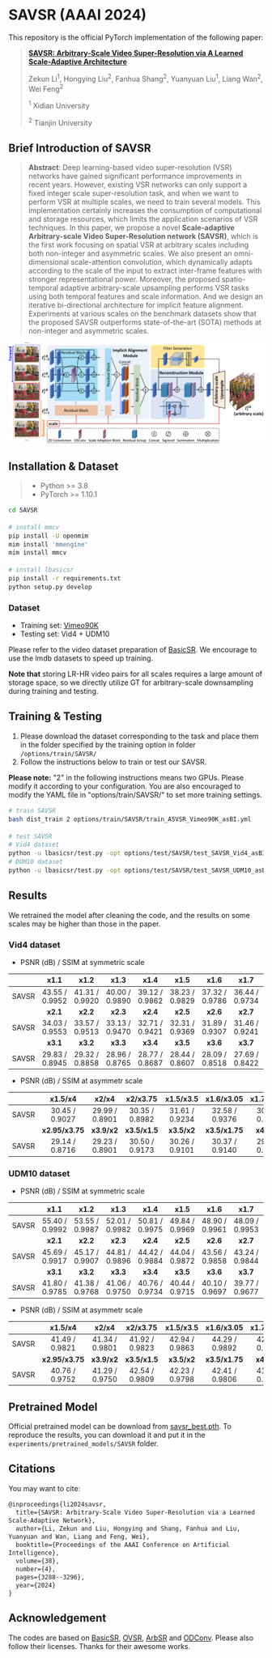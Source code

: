 # SAVSR (AAAI 2024)

This repository is the official PyTorch implementation of the following paper: 

> [**SAVSR: Arbitrary-Scale Video Super-Resolution via A Learned Scale-Adaptive Architecture**](https://ojs.aaai.org/index.php/AAAI/article/view/28114)
>
> Zekun Li<sup>1</sup>, Hongying Liu<sup>2</sup>, Fanhua Shang<sup>2</sup>, Yuanyuan Liu<sup>1</sup>, Liang Wan<sup>2</sup>, Wei Feng<sup>2</sup>
>
> <sup>1</sup> Xidian University
>
> <sup>2</sup> Tianjin University



## Brief Introduction of SAVSR

> **Abstract**: Deep learning-based video super-resolution (VSR) networks have gained significant performance improvements in recent years. However, existing VSR networks can only support a fixed integer scale super-resolution task, and when we want to perform VSR at multiple scales, we need to train several models. This implementation certainly increases the consumption of computational and storage resources, which limits the application scenarios of VSR techniques. In this paper, we propose a novel **Scale-adaptive Arbitrary-scale Video Super-Resolution network (SAVSR)**, which is the first work focusing on spatial VSR at arbitrary scales including both non-integer and asymmetric scales. We also present an omni-dimensional scale-attention convolution, which dynamically adapts according to the scale of the input to extract inter-frame features with stronger representational power. Moreover, the proposed spatio-temporal adaptive arbitrary-scale upsampling performs VSR tasks using both temporal features and scale information. And we design an iterative bi-directional architecture for implicit feature alignment. Experiments at various scales on the benchmark datasets show that the proposed SAVSR outperforms state-of-the-art (SOTA) methods at non-integer and asymmetric scales.

![](./imgs/fig_arch.png)



## Installation & Dataset

> - Python >= 3.8
> - PyTorch >= 1.10.1



```bash
cd SAVSR

# install mmcv
pip install -U openmim
mim install 'mmengine'
mim install mmcv

# install lbasicsr
pip install -r requirements.txt
python setup.py develop
```



### Dataset

- Training set: [Vimeo90K](http://toflow.csail.mit.edu/)
- Testing set: Vid4 + UDM10

Please refer to the video dataset preparation of [BasicSR](https://github.com/XPixelGroup/BasicSR/blob/master/docs/DatasetPreparation.md#Video-Super-Resolution). We encourage to use the lmdb datasets to speed up training.

**Note that** storing LR-HR video pairs for all scales requires a large amount of storage space, so we directly utilize GT for arbitrary-scale downsampling during training and testing.



## Training & Testing

1. Please download the dataset corresponding to the task and place them in the folder specified by the training option in folder `/options/train/SAVSR/`
2. Follow the instructions below to train or test our SAVSR.

**Please note:** "2" in the following instructions means two GPUs. Please modify it according to your configuration. You are also encouraged to modify the YAML file in  "options/train/SAVSR/" to set more training settings.

```bash
# train SAVSR
bash dist_train 2 options/train/SAVSR/train_ASVSR_Vimeo90K_asBI.yml

# test SAVSR
# Vid4 dataset
python -u lbasicsr/test.py -opt options/test/SAVSR/test_SAVSR_Vid4_asBI.yml
# DUM10 dataset
python -u lbasicsr/test.py -opt options/test/SAVSR/test_SAVSR_UDM10_asBI.yml
```



## Results

We retrained the model after cleaning the code, and the results on some scales may be higher than those in the paper.

### Vid4 dataset

- PSNR (dB) / SSIM at symmetric scale

|       |      x1.1      |      x1.2      |      x1.3      |      x1.4      |      x1.5      |      x1.6      |      x1.7      |      x1.8      |      x1.9      |       x2       |
| :---: | :------------: | :------------: | :------------: | :------------: | :------------: | :------------: | :------------: | :------------: | :------------: | :------------: |
| SAVSR | 43.55 / 0.9952 | 41.31 / 0.9920 | 40.00 / 0.9890 | 39.12 / 0.9862 | 38.23 / 0.9829 | 37.32 / 0.9786 | 36.44 / 0.9734 | 35.63 / 0.9680 | 34.97 / 0.9627 | 34.67 / 0.9599 |
|       |    **x2.1**    |    **x2.2**    |    **x2.3**    |    **x2.4**    |    **x2.5**    |    **x2.6**    |    **x2.7**    |    **x2.8**    |    **x2.9**    |     **x3**     |
| SAVSR | 34.03 / 0.9553 | 33.57 / 0.9513 | 33.13 / 0.9470 | 32.71 / 0.9421 | 32.31 / 0.9369 | 31.89 / 0.9307 | 31.46 / 0.9241 | 31.07 / 0.9177 | 30.69 / 0.9097 | 30.33 / 0.9035 |
|       |    **x3.1**    |    **x3.2**    |    **x3.3**    |    **x3.4**    |    **x3.5**    |    **x3.6**    |    **x3.7**    |    **x3.8**    |    **x3.9**    |     **x4**     |
| SAVSR | 29.83 / 0.8945 | 29.32 / 0.8858 | 28.96 / 0.8765 | 28.77 / 0.8687 | 28.44 / 0.8607 | 28.09 / 0.8518 | 27.69 / 0.8422 | 27.51 / 0.8334 | 27.26 / 0.8235 | 27.17 / 0.8184 |

- PSNR (dB) / SSIM at asymmetr scale

|       |     x1.5/x4     |     x2/x4      |    x2/x3.75    |   x1.5/x3.5    |   x1.6/x3.05   | **x1.7/x3.75** |
| :---: | :-------------: | :------------: | :------------: | :------------: | :------------: | :------------: |
| SAVSR | 30.45 / 0.9027  | 29.99 / 0.8901 | 30.35 / 0.8982 | 31.61 / 0.9234 | 32.58 / 0.9376 | 30.65 / 0.9056 |
|       | **x2.95/x3.75** |  **x3.9/x2**   | **x3.5/x1.5**  |  **x3.5/x2**   | **x3.5/x1.75** |  **x4/x1.4**   |
| SAVSR | 29.14 / 0.8716  | 29.23 / 0.8901 | 30.50 / 0.9173 | 30.26 / 0.9101 | 30.37 / 0.9140 | 29.44 / 0.8959 |

### UDM10 dataset

- PSNR (dB) / SSIM at symmetric scale

|       |      x1.1      |      x1.2      |      x1.3      |      x1.4      |      x1.5      |      x1.6      |      x1.7      |      x1.8      |      x1.9      |       x2       |
| :---: | :------------: | :------------: | :------------: | :------------: | :------------: | :------------: | :------------: | :------------: | :------------: | :------------: |
| SAVSR | 55.40 / 0.9992 | 53.55 / 0.9987 | 52.01 / 0.9982 | 50.81 / 0.9975 | 49.84 / 0.9969 | 48.90 / 0.9961 | 48.09 / 0.9953 | 47.37 / 0.9945 | 46.74 / 0.9937 | 46.23 / 0.9927 |
|       |    **x2.1**    |    **x2.2**    |    **x2.3**    |    **x2.4**    |    **x2.5**    |    **x2.6**    |    **x2.7**    |    **x2.8**    |    **x2.9**    |     **x3**     |
| SAVSR | 45.69 / 0.9917 | 45.17 / 0.9907 | 44.81 / 0.9896 | 44.42 / 0.9884 | 44.04 / 0.9872 | 43.56 / 0.9858 | 43.24 / 0.9844 | 42.83 / 0.9831 | 42.48 / 0.9816 | 42.15 / 0.9801 |
|       |    **x3.1**    |    **x3.2**    |    **x3.3**    |    **x3.4**    |    **x3.5**    |    **x3.6**    |    **x3.7**    |    **x3.8**    |    **x3.9**    |     **x4**     |
| SAVSR | 41.80 / 0.9785 | 41.38 / 0.9768 | 41.06 / 0.9750 | 40.76 / 0.9734 | 40.44 / 0.9715 | 40.10 / 0.9697 | 39.77 / 0.9677 | 39.41 / 0.9658 | 39.12 / 0.9638 | 38.88 / 0.9619 |

- PSNR (dB) / SSIM at asymmetr scale

|       |     x1.5/x4     |     x2/x4      |    x2/x3.75    |   x1.5/x3.5    |   x1.6/x3.05   | **x1.7/x3.75** |
| :---: | :-------------: | :------------: | :------------: | :------------: | :------------: | :------------: |
| SAVSR | 41.49 / 0.9821  | 41.34 / 0.9801 | 41.92 / 0.9823 | 42.94 / 0.9863 | 44.29 / 0.9892 | 42.09 / 0.9837 |
|       | **x2.95/x3.75** |  **x3.9/x2**   | **x3.5/x1.5**  |  **x3.5/x2**   | **x3.5/x1.75** |  **x4/x1.4**   |
| SAVSR | 40.76 / 0.9752  | 41.29 / 0.9750 | 42.54 / 0.9809 | 42.23 / 0.9798 | 42.41 / 0.9806 | 41.29 / 0.9748 |



## Pretrained Model

Official pretrained model can be download from [savsr_best.pth](https://github.com/Weepingchestnut/SAVSR/releases/download/v0.1.1/savsr_best.pth). To reproduce the results, you can download it and put it in the `experiments/pretrained_models/SAVSR` folder.



## Citations

You may want to cite:
```
@inproceedings{li2024savsr,
  title={SAVSR: Arbitrary-Scale Video Super-Resolution via a Learned Scale-Adaptive Network},
  author={Li, Zekun and Liu, Hongying and Shang, Fanhua and Liu, Yuanyuan and Wan, Liang and Feng, Wei},
  booktitle={Proceedings of the AAAI Conference on Artificial Intelligence},
  volume={38},
  number={4},
  pages={3288--3296},
  year={2024}
}
```



## Acknowledgement

The codes are based on  [BasicSR](https://github.com/XPixelGroup/BasicSR), [OVSR](https://github.com/psychopa4/OVSR), [ArbSR](https://github.com/The-Learning-And-Vision-Atelier-LAVA/ArbSR) and [ODConv](https://github.com/OSVAI/ODConv). Please also follow their licenses. Thanks for their awesome works.
